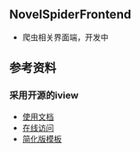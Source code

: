 ## NovelSpiderFrontend
* 爬虫相关界面端，开发中

## 参考资料
### 采用开源的iview
* [使用文档](https://lison16.github.io/iview-admin-doc/#/)
* [在线访问](https://admin.iviewui.com/)
* [简化版模板](https://github.com/iview/iview-admin/tree/template)
